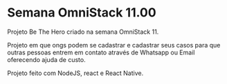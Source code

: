 # Semana OmniStack 11.00
Projeto Be The Hero criado na semana OmniStack 11.

Projeto em que ongs podem se cadastrar e cadastrar seus casos para que outras pessoas entrem em contato através de Whatsapp ou Email oferecendo ajuda de custo.

Projeto feito com NodeJS, react e React Native.
